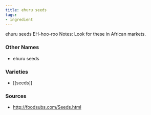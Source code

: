 ```yaml
---
title: ehuru seeds
tags:
- ingredient
---
```

ehuru seeds EH-hoo-roo Notes: Look for these in African markets.

### Other Names

* ehuru seeds

### Varieties

* [[seeds]]

### Sources
* http://foodsubs.com/Seeds.html
